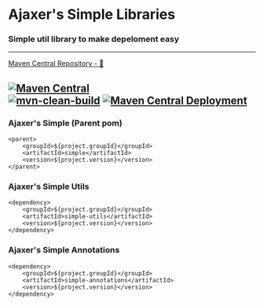 # Ajaxer's Simple Libraries

### Simple util library to make depeloment easy

---

[Maven Central Repository - 🔗](https://mvnrepository.com/artifact/org.ajaxer/simple)

[![Maven Central](https://maven-badges.herokuapp.com/maven-central/org.ajaxer/simple/badge.svg)](https://maven-badges.herokuapp.com/maven-central/org.ajaxer/simple)  
[![mvn-clean-build](https://github.com/ajaxer-org/simple/actions/workflows/mvn-clean-build.yml/badge.svg)](https://github.com/ajaxer-org/simple/actions/workflows/mvn-clean-build.yml)
[![Maven Central Deployment](https://github.com/ajaxer-org/simple/actions/workflows/maven-central-deployment.yml/badge.svg)](https://github.com/ajaxer-org/simple/actions/workflows/maven-central-deployment.yml)
---

### Ajaxer's Simple (Parent pom)

```
<parent>
    <groupId>${project.groupId}</groupId>
    <artifactId>simple</artifactId>
    <version>${project.version}</version>
</parent>
```

### Ajaxer's Simple Utils

```
<dependency>
    <groupId>${project.groupId}</groupId>
    <artifactId>simple-utils</artifactId>
    <version>${project.version}</version>
</dependency>
```

### Ajaxer's Simple Annotations

```
<dependency>
    <groupId>${project.groupId}</groupId>
    <artifactId>simple-annotations</artifactId>
    <version>${project.version}</version>
</dependency>
```